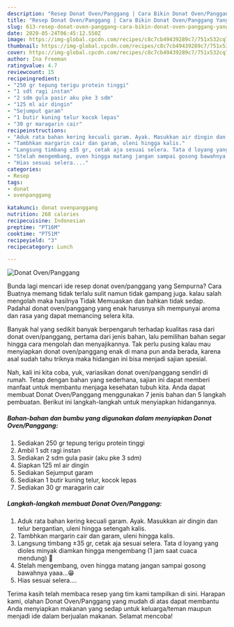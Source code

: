 ```yaml
---
description: "Resep Donat Oven/Panggang | Cara Bikin Donat Oven/Panggang Yang Sedap"
title: "Resep Donat Oven/Panggang | Cara Bikin Donat Oven/Panggang Yang Sedap"
slug: 613-resep-donat-oven-panggang-cara-bikin-donat-oven-panggang-yang-sedap
date: 2020-05-24T06:45:12.550Z
image: https://img-global.cpcdn.com/recipes/c8c7cb49439289c7/751x532cq70/donat-ovenpanggang-foto-resep-utama.jpg
thumbnail: https://img-global.cpcdn.com/recipes/c8c7cb49439289c7/751x532cq70/donat-ovenpanggang-foto-resep-utama.jpg
cover: https://img-global.cpcdn.com/recipes/c8c7cb49439289c7/751x532cq70/donat-ovenpanggang-foto-resep-utama.jpg
author: Ina Freeman
ratingvalue: 4.7
reviewcount: 15
recipeingredient:
- "250 gr tepung terigu protein tinggi"
- "1 sdt ragi instan"
- "2 sdm gula pasir aku pke 3 sdm"
- "125 ml air dingin"
- "Sejumput garam"
- "1 butir kuning telur kocok lepas"
- "30 gr maragarin cair"
recipeinstructions:
- "Aduk rata bahan kering kecuali garam. Ayak. Masukkan air dingin dan telur bergantian, uleni hingga setengah kalis."
- "Tambhkan margarin cair dan garam, uleni hingga kalis."
- "Langsung timbang ±35 gr, cetak aja sesuai selera. Tata d loyang yang dioles minyak diamkan hingga mengembang (1 jam saat cuaca mendung) 🤭"
- "Stelah mengembang, oven hingga matang jangan sampai gosong bawahnya yaaa...😁"
- "Hias sesuai selera...."
categories:
- Resep
tags:
- donat
- ovenpanggang

katakunci: donat ovenpanggang 
nutrition: 268 calories
recipecuisine: Indonesian
preptime: "PT16M"
cooktime: "PT51M"
recipeyield: "3"
recipecategory: Lunch

---
```



![Donat Oven/Panggang](https://img-global.cpcdn.com/recipes/c8c7cb49439289c7/751x532cq70/donat-ovenpanggang-foto-resep-utama.jpg)

Bunda lagi mencari ide resep donat oven/panggang yang Sempurna? Cara Buatnya memang tidak terlalu sulit namun tidak gampang juga. kalau salah mengolah maka hasilnya Tidak Memuaskan dan bahkan tidak sedap. Padahal donat oven/panggang yang enak harusnya sih mempunyai aroma dan rasa yang dapat memancing selera kita.



Banyak hal yang sedikit banyak berpengaruh terhadap kualitas rasa dari donat oven/panggang, pertama dari jenis bahan, lalu pemilihan bahan segar hingga cara mengolah dan menyajikannya. Tak perlu pusing kalau mau menyiapkan donat oven/panggang enak di mana pun anda berada, karena asal sudah tahu triknya maka hidangan ini bisa menjadi sajian spesial.


Nah, kali ini kita coba, yuk, variasikan donat oven/panggang sendiri di rumah. Tetap dengan bahan yang sederhana, sajian ini dapat memberi manfaat untuk membantu menjaga kesehatan tubuh kita. Anda dapat membuat Donat Oven/Panggang menggunakan 7 jenis bahan dan 5 langkah pembuatan. Berikut ini langkah-langkah untuk menyiapkan hidangannya.

<!--inarticleads1-->

##### Bahan-bahan dan bumbu yang digunakan dalam menyiapkan Donat Oven/Panggang:

1. Sediakan 250 gr tepung terigu protein tinggi
1. Ambil 1 sdt ragi instan
1. Sediakan 2 sdm gula pasir (aku pke 3 sdm)
1. Siapkan 125 ml air dingin
1. Sediakan Sejumput garam
1. Sediakan 1 butir kuning telur, kocok lepas
1. Sediakan 30 gr maragarin cair




<!--inarticleads2-->

##### Langkah-langkah membuat Donat Oven/Panggang:

1. Aduk rata bahan kering kecuali garam. Ayak. Masukkan air dingin dan telur bergantian, uleni hingga setengah kalis.
1. Tambhkan margarin cair dan garam, uleni hingga kalis.
1. Langsung timbang ±35 gr, cetak aja sesuai selera. Tata d loyang yang dioles minyak diamkan hingga mengembang (1 jam saat cuaca mendung) 🤭
1. Stelah mengembang, oven hingga matang jangan sampai gosong bawahnya yaaa...😁
1. Hias sesuai selera....




Terima kasih telah membaca resep yang tim kami tampilkan di sini. Harapan kami, olahan Donat Oven/Panggang yang mudah di atas dapat membantu Anda menyiapkan makanan yang sedap untuk keluarga/teman maupun menjadi ide dalam berjualan makanan. Selamat mencoba!
